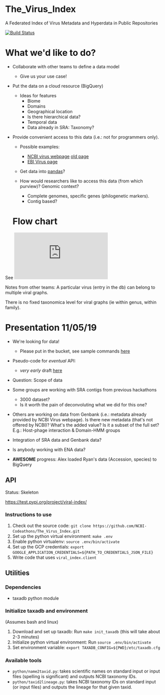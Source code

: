 # The_Virus_Index
A Federated Index of Virus Metadata and Hyperdata in Public Repositories

[![Build Status](https://travis-ci.org/NCBI-Codeathons/The_Virus_Index.svg?branch=master)](https://travis-ci.org/NCBI-Codeathons/The_Virus_Index)

# What we'd like to do?
* Collaborate with other teams to define a data model
  * Give us your use case!
* Put the data on a cloud resource (BigQuery)
  * Ideas for features
     * Biome
     * Domains 
     * Geographical location
     * Is there hierarchical data?
     * Temporal data
     * Data already in SRA: Taxonomy?
     
* Provide convenient access to this data (i.e.: not for programmers only). 
  * Possible examples: 
    * [NCBI virus webpage](https://www.ncbi.nlm.nih.gov/labs/virus/vssi/#/) [old page](https://www.ncbi.nlm.nih.gov/genome/viruses/)
    * [EBI Virus page](https://www.ebi.ac.uk/genomes/virus.html)
    
  * Get data into [pandas](https://pandas.pydata.org/)?
  * How would researchers like to access this data (from which purview)? Genomic context?
    * Complete genomes, specific genes (philogenetic markers). 
    * Contig based?
  
  
  # Flow chart
See ![Virus Indexing and Sequence Quality Team Scope.pdf](
https://github.com/NCBI-Codeathons/The_Virus_Index/raw/master/Virus%20Indexing%20and%20Sequence%20Quality%20Team%20Scope.pdf)


Notes from other teams: 
A particular virus (entry in the db) can belong to multiple viral graphs.

There is no fixed taxonomica level for viral graphs (ie within genus, within family).


# Presentation 11/05/19

* We're looking for data!
  * Please put in the bucket, see sample commands [here](https://github.com/NCBI-Codeathons/The_Virus_Index/issues/4#issuecomment-549868892)
* Pseudo-code for _eventual_ API:
    * *very early* draft [here](https://github.com/NCBI-Codeathons/The_Virus_Index/issues/5)
* Question: Scope of data
 * Some groups are working with SRA contigs from previous hackathons
    * 3000 dataset?
    * Is it worth the pain of deconvoluting what we did for this one?
 * Others are working on data from Genbank (i.e.: metadata already provided by
   NCBI Virus webpage). Is there new metadata (that's not offered by NCBI)?
   What's the added value? Is it a subset of the full set?
   E.g.: Host-phage interaction & Domain-HMM groups
 * Integration of SRA data and Genbank data?
 * Is anybody working with ENA data?


* __AWESOME__ progress: Alex loaded Ryan's data (Accession, species) to BigQuery
  
  
## API
Status: Skeleton

https://test.pypi.org/project/viral-index/

### Instructions to use

1. Check out the source code: `git clone https://github.com/NCBI-Codeathons/The_Virus_Index.git`
1. Set up the python virtual environment: `make .env`
1. Enable python virtualenv: `source .env/bin/activate`
1. Set up the GCP credentials: `export GOOGLE_APPLICATION_CREDENTIALS=${PATH_TO_CREDENTIALS_JSON_FILE}`
1. Write code that uses `viral_index.client`

## Utilities
### Dependencies
* taxadb python module

### Initialize taxadb and environment
(Assumes bash and linux)

1. Download and set up taxadb: Run `make init_taxadb` (this will take about
   2-3 minutes)
2. Initialize python virtual environment: Run `source .env/bin/activate`
3. Set environment variable: `export TAXADB_CONFIG=${PWD}/etc/taxadb.cfg`

### Available tools
* `python/name2taxid.py`: takes scientific names on standard input or input files (spelling is significant) and
  outputs NCBI taxonomy IDs.
* `python/taxid2lineage.py`: takes NCBI taxonomy IDs on standard input (or
  input files) and outputs the lineage for that given taxid. 
